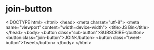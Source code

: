 # join-button
&lt;!DOCTYPE html> &lt;html> &lt;head>   &lt;meta charset="utf-8">   &lt;meta name="viewport" content="width=device-width">   &lt;title>JS Bin&lt;/title> &lt;/head> &lt;body>   &lt;button class="sub-button">SUBSCRIBE&lt;/button>   &lt;button class="join-button">JOIN&lt;/button>   &lt;button class="tweet-button">Tweet&lt;/button> &lt;/body> &lt;/html>

